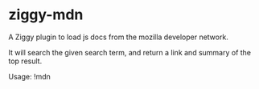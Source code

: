 # ziggy-mdn
A Ziggy plugin to load js docs from the mozilla developer network.

It will search the given search term, and return a link and summary of the top result.

Usage: !mdn <searchterm>